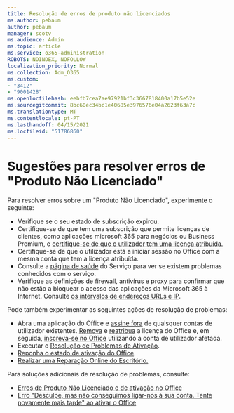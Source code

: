 ```yaml
---
title: Resolução de erros de produto não licenciados
ms.author: pebaum
author: pebaum
manager: scotv
ms.audience: Admin
ms.topic: article
ms.service: o365-administration
ROBOTS: NOINDEX, NOFOLLOW
localization_priority: Normal
ms.collection: Adm_O365
ms.custom:
- "3412"
- "9001428"
ms.openlocfilehash: eebfb7cea7ae97921bf3c3667818400a17b5e52e
ms.sourcegitcommit: 8bc60ec34bc1e40685e3976576e04a2623f63a7c
ms.translationtype: MT
ms.contentlocale: pt-PT
ms.lasthandoff: 04/15/2021
ms.locfileid: "51786860"
---
```

# <a name="suggestions-for-solving-unlicensed-product-errors"></a>Sugestões para resolver erros de "Produto Não Licenciado"

Para resolver erros sobre um "Produto Não Licenciado", experimente o seguinte:

- Verifique se o seu estado de subscrição expirou.
- Certifique-se de que tem uma subscrição que permite licenças de clientes, como aplicações microsoft 365 para negócios ou Business Premium, e [certifique-se de que o utilizador tem uma licença atribuída.](https://docs.microsoft.com/microsoft-365/admin/add-users/add-users) 
- Certifique-se de que o utilizador está a iniciar sessão no Office com a mesma conta que tem a licença atribuída.
- Consulte a [página de saúde](https://docs.microsoft.com/office365/enterprise/view-service-health) do Serviço para ver se existem problemas conhecidos com o serviço.
- Verifique as definições de firewall, antivírus e proxy para confirmar que não estão a bloquear o acesso das aplicações da Microsoft 365 à Internet. Consulte [os intervalos de endereços URLs e IP](https://docs.microsoft.com/office365/enterprise/urls-and-ip-address-ranges).

Pode também experimentar as seguintes ações de resolução de problemas: 

- Abra uma aplicação do Office e [assine fora](https://support.office.com/article/5a20dc11-47e9-4b6f-945d-478cb6d92071) de quaisquer contas de utilizador existentes. [Remova](https://docs.microsoft.com/microsoft-365/admin/manage/remove-licenses-from-users) e [reatribua](https://docs.microsoft.com/microsoft-365/admin/manage/assign-licenses-to-users) a licença do Office e, em seguida, [inscreva-se no Office](https://support.office.com/article/628ea040-f265-49de-b986-be09c3ebf8a9) utilizando a conta de utilizador afetada.
- Executar o [Resolução de Problemas de Ativação](https://aka.ms/SARA-OfficeActivation-Alchemy).
- [Reponha o estado de ativação do Office](https://docs.microsoft.com/office365/troubleshoot/activation/reset-office-365-proplus-activation-state). 
- [Realizar uma Reparação Online do Escritório.](https://support.office.com/Article/7821d4b6-7c1d-4205-aa0e-a6b40c5bb88b)

Para soluções adicionais de resolução de problemas, consulte: 

- [Erros de Produto Não Licenciado e de ativação no Office](https://support.office.com/Article/0d23d3c0-c19c-4b2f-9845-5344fedc4380)
- [Erro "Desculpe, mas não conseguimos ligar-nos à sua conta. Tente novamente mais tarde" ao ativar o Office](https://docs.microsoft.com/office/troubleshoot/activation-installation/issue-when-activate-office-from-office-365)